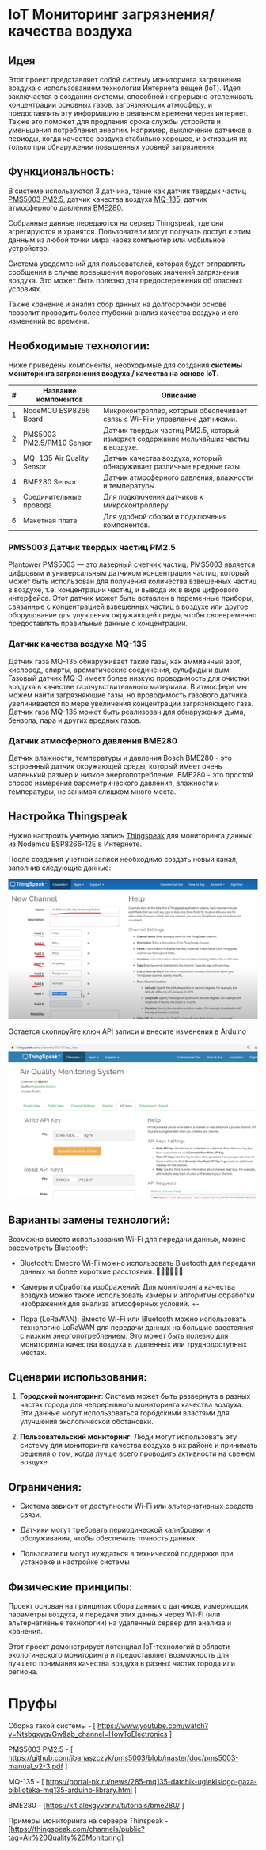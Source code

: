 # IoT Мониторинг загрязнения/качества воздуха

## Идея

Этот проект представляет собой систему мониторинга загрязнения воздуха с использованием технологии Интернета вещей (IoT). Идея заключается в создании системы, способной непрерывно отслеживать концентрации основных газов, загрязняющих атмосферу, и предоставлять эту информацию в реальном времени через интернет.
Также это поможет для продления срока службы устройств и уменьшения потребления энергии. Например, выключение датчиков в периоды, когда качество воздуха стабильно хорошее, и активация их только при обнаружении повышенных уровней загрязнения.

## Функциональность:

В системе используются 3 датчика, такие как датчик твердых частиц [PMS5003 PM2.5](https://github.com/jbanaszczyk/pms5003/blob/master/doc/pms5003-manual_v2-3.pdf), датчик качества воздуха [MQ-135](https://portal-pk.ru/news/285-mq135-datchik-uglekislogo-gaza-biblioteka-mq135-arduino-library.html), датчик атмосферного давления [BME280](https://kit.alexgyver.ru/tutorials/bme280/).

Собранные данные передаются на сервер Thingspeak, где они агрегируются и хранятся. Пользователи могут получать доступ к этим данным из любой точки мира через компьютер или мобильное устройство.

Система уведомлений для пользователей, которая будет отправлять сообщения в случае превышения пороговых значений загрязнения воздуха. Это может быть полезно для предостережения об опасных условиях.

Также хранение и анализ сбор данных на долгосрочной основе позволит проводить более глубокий анализ качества воздуха и его изменений во времени.

## Необходимые технологии:

Ниже приведены компоненты, необходимые для создания **системы мониторинга загрязнения воздуха / качества на основе IoT**.

| #   | Название компонентов      | Описание                                                                              |
| --- | ------------------------- | ------------------------------------------------------------------------------------- |
| 1   | NodeMCU ESP8266 Board     | Микроконтроллер, который обеспечивает связь с Wi-Fi и управление датчиками.           |
| 2   | PMS5003 PM2.5/PM10 Sensor | Датчик твердых частиц PM2.5, который измеряет содержание мельчайших частиц в воздухе. |
| 3   | MQ-135 Air Quality Sensor | Датчик качества воздуха, который обнаруживает различные вредные газы.                 |
| 4   | BME280 Sensor             | Датчик атмосферного давления, влажности и температуры.                                |
| 5   | Соединительные провода    | Для подключения датчиков к микроконтроллеру.                                          |
| 6   | Макетная плата            | Для удобной сборки и подключения компонентов.                                         |

### PMS5003 Датчик твердых частиц PM2.5

Plantower PMS5003 — это лазерный счетчик частиц. PMS5003 является цифровым и универсальным датчиком концентрации частиц, который может быть использован для получения количества взвешенных частиц в воздухе, т.е. концентрации частиц, и вывода их в виде цифрового интерфейса. Этот датчик может быть вставлен в переменные приборы, связанные с концентрацией взвешенных частиц в воздухе или другое оборудование для улучшения окружающей среды, чтобы своевременно предоставлять правильные данные о концентрации.

### Датчик качества воздуха MQ-135

Датчик газа MQ-135 обнаруживает такие газы, как аммиачный азот, кислород, спирты, ароматические соединения, сульфиды и дым. Газовый датчик MQ-3 имеет более низкую проводимость для очистки воздуха в качестве газочувствительного материала. В атмосфере мы можем найти загрязняющие газы, но проводимость газового датчика увеличивается по мере увеличения концентрации загрязняющего газа. Датчик газа MQ-135 может быть реализован для обнаружения дыма, бензола, пара и других вредных газов.

### Датчик атмосферного давления BME280

Датчик влажности, температуры и давления Bosch BME280 - это встроенный датчик окружающей среды, который имеет очень маленький размер и низкое энергопотребление. BME280 - это простой способ измерения барометрического давления, влажности и температуры, не занимая слишком много места.

## Настройка Thingspeak

Нужно настроить учетную запись [Thingspeak](https://thingspeak.com/) для мониторинга данных из Nodemcu ESP8266-12E в Интернете.

После создания учетной записи необходимо создать новый канал, заполнив следующие данные:

![](img/1.png)

Остается скопируйте ключ API записи и внесите изменения в Arduino

![](img/2.png)

## Варианты замены технологий:

Возможно вместо использования Wi-Fi для передачи данных, можно рассмотреть Bluetooth:

- Bluetooth: Вместо Wi-Fi можно использовать Bluetooth для передачи данных на более короткие расстояния. 👍🏻👍🏻👍🏻

- Камеры и обработка изображений: Для мониторинга качества воздуха можно также использовать камеры и алгоритмы обработки изображений для анализа атмосферных условий. +-

- Лора (LoRaWAN): Вместо Wi-Fi или Bluetooth можно использовать технологию LoRaWAN для передачи данных на большие расстояния с низким энергопотреблением. Это может быть полезно для мониторинга качества воздуха в удаленных или труднодоступных местах.

## Сценарии использования:

1. **Городской мониторинг**: Система может быть развернута в разных частях города для непрерывного мониторинга качества воздуха. Эти данные могут использоваться городскими властями для улучшения экологической обстановки.

2. **Пользовательский мониторинг**: Люди могут использовать эту систему для мониторинга качества воздуха в их районе и принимать решения о том, когда лучше всего проводить активности на свежем воздухе.

## Ограничения:

- Система зависит от доступности Wi-Fi или альтернативных средств связи.

- Датчики могут требовать периодической калибровки и обслуживания, чтобы обеспечить точность данных.

- Пользователи могут нуждаться в технической поддержке при установке и настройке системы

## Физические принципы:

Проект основан на принципах сбора данных с датчиков, измеряющих параметры воздуха, и передачи этих данных через Wi-Fi (или альтернативные технологии) на удаленный сервер для анализа и хранения.

Этот проект демонстрирует потенциал IoT-технологий в области экологического мониторинга и предоставляет возможность для лучшего понимания качества воздуха в разных частях города или региона.

# Пруфы

Сборка такой системы - [ https://www.youtube.com/watch?v=NtsbqxyqvGw&ab_channel=HowToElectronics ]

PMS5003 PM2.5 - [ https://github.com/jbanaszczyk/pms5003/blob/master/doc/pms5003-manual_v2-3.pdf ]

MQ-135 - [ https://portal-pk.ru/news/285-mq135-datchik-uglekislogo-gaza-biblioteka-mq135-arduino-library.html ]

BME280 - [https://kit.alexgyver.ru/tutorials/bme280/ ]

Примеры мониторинга на сервере Thinspeak - [https://thingspeak.com/channels/public?tag=Air%20Quality%20Monitoring]
